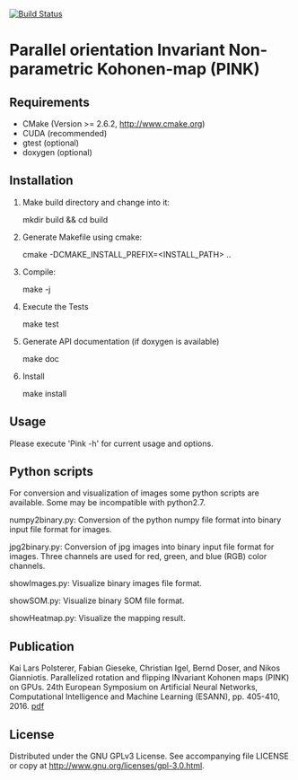 [![Build Status](https://jenkins.h-its.org/buildStatus/icon?job=AIN/GitHub%20HITS-AIN/PINK/master)](https://jenkins.h-its.org/job/AIN/job/GitHub%20HITS-AIN/job/PINK/job/master/)

# Parallel orientation Invariant Non-parametric Kohonen-map (PINK)

## Requirements

  - CMake (Version >= 2.6.2, http://www.cmake.org)
  - CUDA (recommended)
  - gtest (optional)
  - doxygen (optional)


## Installation

  1) Make build directory and change into it:
  
     mkdir build && cd build

  2) Generate Makefile using cmake:

     cmake -DCMAKE_INSTALL_PREFIX=<INSTALL_PATH> ..

  3) Compile:

     make -j <number of cores>

  4) Execute the Tests

     make test

  5) Generate API documentation (if doxygen is available)

     make doc

  6) Install

     make install


## Usage

  Please execute 'Pink -h' for current usage and options.


## Python scripts

For conversion and visualization of images some python scripts are available. Some may be incompatible with python2.7.

  numpy2binary.py: Conversion of the python numpy file format into binary input file format for images.

  jpg2binary.py:   Conversion of jpg images into binary input file format for images.
                   Three channels are used for red, green, and blue (RGB) color channels.
                 
  showImages.py:   Visualize binary images file format.

  showSOM.py:      Visualize binary SOM file format.

  showHeatmap.py:  Visualize the mapping result.


## Publication

Kai Lars Polsterer, Fabian Gieseke, Christian Igel, Bernd Doser, and Nikos Gianniotis. Parallelized rotation and flipping INvariant Kohonen maps (PINK) on GPUs.
24th European Symposium on Artificial Neural Networks, Computational Intelligence and Machine Learning (ESANN), pp. 405-410, 2016.
[pdf](https://www.elen.ucl.ac.be/Proceedings/esann/esannpdf/es2016-116.pdf)


## License

Distributed under the GNU GPLv3 License. See accompanying file LICENSE or copy at http://www.gnu.org/licenses/gpl-3.0.html.
